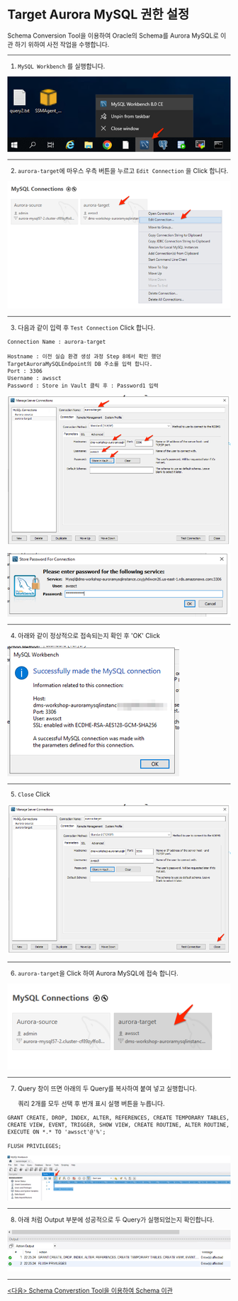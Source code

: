# Target Aurora MySQL 권한 설정

Schema Conversion Tool을 이용하여 Oracle의 Schema를 Aurora MySQL로 이관 하기 위하여 사전 작업을 수행합니다.

---



1. `MySQL Workbench` 를 실행합니다.

![image-20230619221738910](images/image-20230619221738910.png)



---

2. `aurora-target`에 마우스 우측 버튼을 누르고 `Edit Connection` 을 Click 합니다.

![image-20230619221830159](images/image-20230619221830159.png)



---

3. 다음과 같이 입력 후 `Test Connection` Click 합니다.

```
Connection Name : aurora-target

Hostname : 이전 실습 환경 생성 과정 Step 8에서 확인 했던 TargetAuroraMySQLEndpoint의 DB 주소를 입력 합니다.
Port : 3306
Username : awssct
Password : Store in Vault 클릭 후 : Password1 입력
```

![image-20230619222151950](images/image-20230619222151950.png)

![image-20230619222202800](images/image-20230619222202800.png)

---

4. 아래와 같이 정상적으로 접속되는지 확인 후  'OK' Click

![image-20230620010754430](images/image-20230620010754430.png)



---

5. `Close` Click

![image-20230619222326695](images/image-20230619222326695.png)



---

6. `aurora-target`을 Click 하여 Aurora MySQL에 접속 합니다.

![image-20230619222400564](images/image-20230619222400564.png)



---

7. Query 창이 뜨면 아래의 두 Query를 복사하여 붙여 넣고 실행합니다.

   쿼리 2개를 모두 선택 후 번개 표시 실행 버튼을 누릅니다.

```
GRANT CREATE, DROP, INDEX, ALTER, REFERENCES, CREATE TEMPORARY TABLES, CREATE VIEW, EVENT, TRIGGER, SHOW VIEW, CREATE ROUTINE, ALTER ROUTINE, EXECUTE ON *.* TO 'awssct'@'%';

FLUSH PRIVILEGES;
```

![image-20230619222501216](images/image-20230619222501216.png)



---

8. 아래 처럼 Output 부분에 성공적으로 두 Query가 실행되었는지 확인합니다.

![image-20230619222549456](images/image-20230619222549456.png)



---



[<다음> Schema Converstion Tool을 이용하여 Schema 이관](./04.md)























